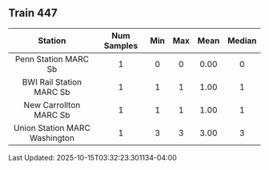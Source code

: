 ## Train 447

| Station | Num Samples | Min | Max | Mean | Median |
| :-----: | :---------: | :-: | :-: | :--: | :----: |
| Penn Station MARC Sb | 1 | 0 | 0 | 0.00 | 0 |
| BWI Rail Station MARC Sb | 1 | 1 | 1 | 1.00 | 1 |
| New Carrollton MARC Sb | 1 | 1 | 1 | 1.00 | 1 |
| Union Station MARC Washington | 1 | 3 | 3 | 3.00 | 3 |


Last Updated: 2025-10-15T03:32:23.301134-04:00